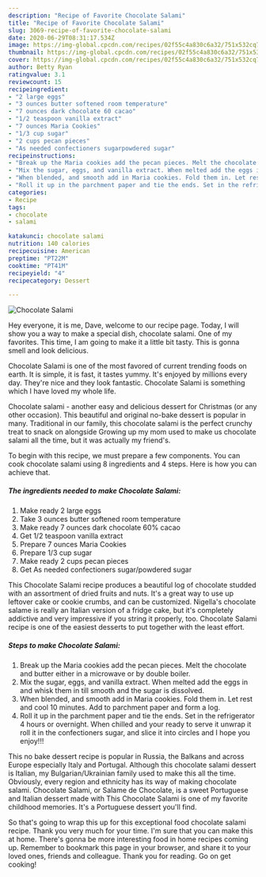 ```yaml
---
description: "Recipe of Favorite Chocolate Salami"
title: "Recipe of Favorite Chocolate Salami"
slug: 3069-recipe-of-favorite-chocolate-salami
date: 2020-06-29T08:31:17.534Z
image: https://img-global.cpcdn.com/recipes/02f55c4a830c6a32/751x532cq70/chocolate-salami-recipe-main-photo.jpg
thumbnail: https://img-global.cpcdn.com/recipes/02f55c4a830c6a32/751x532cq70/chocolate-salami-recipe-main-photo.jpg
cover: https://img-global.cpcdn.com/recipes/02f55c4a830c6a32/751x532cq70/chocolate-salami-recipe-main-photo.jpg
author: Betty Ryan
ratingvalue: 3.1
reviewcount: 15
recipeingredient:
- "2 large eggs"
- "3 ounces butter softened room temperature"
- "7 ounces dark chocolate 60 cacao"
- "1/2 teaspoon vanilla extract"
- "7 ounces Maria Cookies"
- "1/3 cup sugar"
- "2 cups pecan pieces"
- "As needed confectioners sugarpowdered sugar"
recipeinstructions:
- "Break up the Maria cookies add the pecan pieces. Melt the chocolate and butter either in a microwave or by double boiler."
- "Mix the sugar, eggs, and vanilla extract. When melted add the eggs in and whisk them in till smooth and the sugar is dissolved."
- "When blended, and smooth add in Maria cookies. Fold them in. Let rest and cool 10 minutes. Add to parchment paper and form a log."
- "Roll it up in the parchment paper and tie the ends. Set in the refrigerator 4 hours or overnight. When chilled and your ready to serve it unwrap it roll it in the confectioners sugar, and slice it into circles and I hope you enjoy!!!"
categories:
- Recipe
tags:
- chocolate
- salami

katakunci: chocolate salami 
nutrition: 140 calories
recipecuisine: American
preptime: "PT22M"
cooktime: "PT41M"
recipeyield: "4"
recipecategory: Dessert

---
```



![Chocolate Salami](https://img-global.cpcdn.com/recipes/02f55c4a830c6a32/751x532cq70/chocolate-salami-recipe-main-photo.jpg)

Hey everyone, it is me, Dave, welcome to our recipe page. Today, I will show you a way to make a special dish, chocolate salami. One of my favorites. This time, I am going to make it a little bit tasty. This is gonna smell and look delicious.

Chocolate Salami is one of the most favored of current trending foods on earth. It is simple, it is fast, it tastes yummy. It's enjoyed by millions every day. They're nice and they look fantastic. Chocolate Salami is something which I have loved my whole life.

Chocolate salami - another easy and delicious dessert for Christmas (or any other occasion). This beautiful and original no-bake dessert is popular in many. Traditional in our family, this chocolate salami is the perfect crunchy treat to snack on alongside Growing up my mom used to make us chocolate salami all the time, but it was actually my friend&#39;s.


To begin with this recipe, we must prepare a few components. You can cook chocolate salami using 8 ingredients and 4 steps. Here is how you can achieve that.

<!--inarticleads1-->

##### The ingredients needed to make Chocolate Salami:

1. Make ready 2 large eggs
1. Take 3 ounces butter softened room temperature
1. Make ready 7 ounces dark chocolate 60% cacao
1. Get 1/2 teaspoon vanilla extract
1. Prepare 7 ounces Maria Cookies
1. Prepare 1/3 cup sugar
1. Make ready 2 cups pecan pieces
1. Get As needed confectioners sugar/powdered sugar


This Chocolate Salami recipe produces a beautiful log of chocolate studded with an assortment of dried fruits and nuts. It&#39;s a great way to use up leftover cake or cookie crumbs, and can be customized. Nigella&#39;s chocolate salame is really an Italian version of a fridge cake, but it&#39;s completely addictive and very impressive if you string it properly, too. Chocolate Salami recipe is one of the easiest desserts to put together with the least effort. 

<!--inarticleads2-->

##### Steps to make Chocolate Salami:

1. Break up the Maria cookies add the pecan pieces. Melt the chocolate and butter either in a microwave or by double boiler.
1. Mix the sugar, eggs, and vanilla extract. When melted add the eggs in and whisk them in till smooth and the sugar is dissolved.
1. When blended, and smooth add in Maria cookies. Fold them in. Let rest and cool 10 minutes. Add to parchment paper and form a log.
1. Roll it up in the parchment paper and tie the ends. Set in the refrigerator 4 hours or overnight. When chilled and your ready to serve it unwrap it roll it in the confectioners sugar, and slice it into circles and I hope you enjoy!!!


This no bake dessert recipe is popular in Russia, the Balkans and across Europe especially Italy and Portugal. Although this chocolate salami dessert is Italian, my Bulgarian/Ukrainian family used to make this all the time. Obviously, every region and ethnicity has its way of making chocolate salami. Chocolate Salami, or Salame de Chocolate, is a sweet Portuguese and Italian dessert made with This Chocolate Salami is one of my favorite childhood memories. It&#39;s a Portuguese dessert you&#39;ll find. 

So that's going to wrap this up for this exceptional food chocolate salami recipe. Thank you very much for your time. I'm sure that you can make this at home. There's gonna be more interesting food in home recipes coming up. Remember to bookmark this page in your browser, and share it to your loved ones, friends and colleague. Thank you for reading. Go on get cooking!
